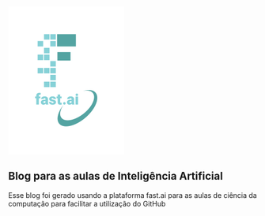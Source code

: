 ![Image of fast.ai logo](images/logo.png)

## Blog para as aulas de Inteligência Artificial

Esse blog foi gerado usando a plataforma fast.ai para as aulas de ciência da computação para facilitar a utilização do GitHub
